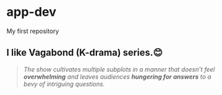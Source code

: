 # app-dev
My first repository
## I like Vagabond (K-drama) series.:blush:
> *The show cultivates multiple subplots in a manner that doesn’t feel **overwhelming** and leaves audiences **hungering for answers** to a bevy of intriguing questions.*

